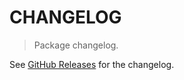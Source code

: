 # CHANGELOG

> Package changelog.

See [GitHub Releases](https://github.com/stdlib-js/ndarray-orders/releases) for the changelog.